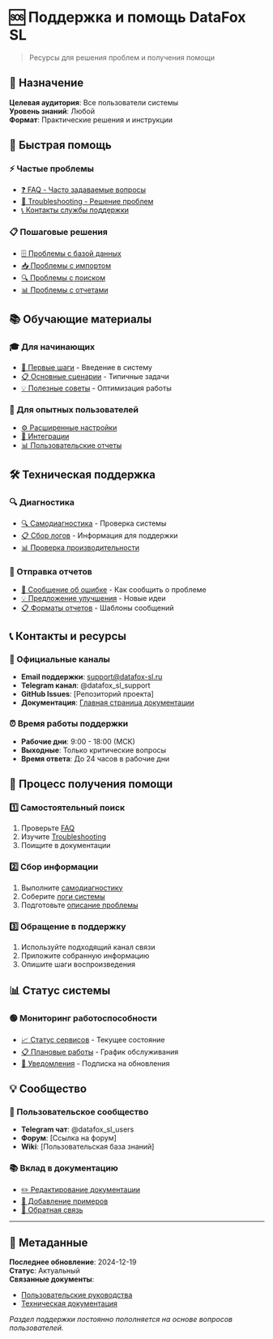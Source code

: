 # 🆘 Поддержка и помощь DataFox SL

> Ресурсы для решения проблем и получения помощи

## 🎯 Назначение

**Целевая аудитория**: Все пользователи системы  
**Уровень знаний**: Любой  
**Формат**: Практические решения и инструкции

## 🚀 Быстрая помощь

### ⚡ Частые проблемы
- [❓ FAQ - Часто задаваемые вопросы](faq.md)
- [🔧 Troubleshooting - Решение проблем](troubleshooting.md)
- [📞 Контакты службы поддержки](contacts.md)

### 📋 Пошаговые решения
- [🗄️ Проблемы с базой данных](database-issues.md)
- [📥 Проблемы с импортом](import-issues.md)
- [🔍 Проблемы с поиском](search-issues.md)
- [📊 Проблемы с отчетами](reports-issues.md)

## 📚 Обучающие материалы

### 🎓 Для начинающих
- [🚀 Первые шаги](getting-started.md) - Введение в систему
- [📋 Основные сценарии](common-scenarios.md) - Типичные задачи
- [💡 Полезные советы](tips-and-tricks.md) - Оптимизация работы

### 🔧 Для опытных пользователей
- [⚙️ Расширенные настройки](advanced-settings.md)
- [🔗 Интеграции](integrations-help.md)
- [📊 Пользовательские отчеты](custom-reports.md)

## 🛠️ Техническая поддержка

### 🔍 Диагностика
- [🔍 Самодиагностика](self-diagnosis.md) - Проверка системы
- [📋 Сбор логов](log-collection.md) - Информация для поддержки
- [📊 Проверка производительности](performance-check.md)

### 📝 Отправка отчетов
- [🐛 Сообщение об ошибке](bug-report.md) - Как сообщить о проблеме
- [💡 Предложение улучшения](feature-request.md) - Новые идеи
- [📋 Форматы отчетов](report-formats.md) - Шаблоны сообщений

## 📞 Контакты и ресурсы

### 🏢 Официальные каналы
- **Email поддержки**: support@datafox-sl.ru
- **Telegram канал**: @datafox_sl_support  
- **GitHub Issues**: [Репозиторий проекта]
- **Документация**: [Главная страница документации](../README.md)

### ⏰ Время работы поддержки
- **Рабочие дни**: 9:00 - 18:00 (МСК)
- **Выходные**: Только критические вопросы
- **Время ответа**: До 24 часов в рабочие дни

## 🔄 Процесс получения помощи

### 1️⃣ Самостоятельный поиск
1. Проверьте [FAQ](faq.md)
2. Изучите [Troubleshooting](troubleshooting.md)
3. Поищите в документации

### 2️⃣ Сбор информации
1. Выполните [самодиагностику](self-diagnosis.md)
2. Соберите [логи системы](log-collection.md)
3. Подготовьте [описание проблемы](bug-report.md)

### 3️⃣ Обращение в поддержку
1. Используйте подходящий канал связи
2. Приложите собранную информацию
3. Опишите шаги воспроизведения

## 📊 Статус системы

### 🟢 Мониторинг работоспособности
- [📈 Статус сервисов](status-page.md) - Текущее состояние
- [📋 Плановые работы](maintenance-schedule.md) - График обслуживания
- [🔔 Уведомления](notifications.md) - Подписка на обновления

## 💡 Сообщество

### 👥 Пользовательское сообщество
- **Telegram чат**: @datafox_sl_users
- **Форум**: [Ссылка на форум]
- **Wiki**: [Пользовательская база знаний]

### 📚 Вклад в документацию
- [✏️ Редактирование документации](../technical/guidelines/contribution.md)
- [📝 Добавление примеров](examples-contribution.md)
- [🔄 Обратная связь](feedback.md)

---

## 📝 Метаданные

**Последнее обновление**: 2024-12-19  
**Статус**: Актуальный  
**Связанные документы**: 
- [Пользовательские руководства](../user-guides/README.md)
- [Техническая документация](../technical/README.md)

*Раздел поддержки постоянно пополняется на основе вопросов пользователей.* 